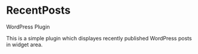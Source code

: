 # RecentPosts
WordPress Plugin

This is a simple plugin which  displayes recently published WordPress posts in widget area.
